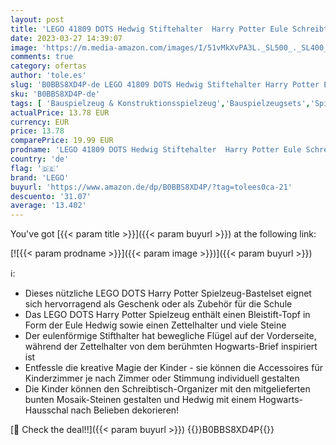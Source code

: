 ```yaml
---
layout: post
title: 'LEGO 41809 DOTS Hedwig Stiftehalter  Harry Potter Eule Schreibtisch-Accessoires  Bleistifttopf und Notizhalter  Spielzeug-Bastelset für Kinder  Schulbedarf'
date: 2023-03-27 14:39:07
image: 'https://m.media-amazon.com/images/I/51vMkXvPA3L._SL500_._SL400_.jpg'
comments: true
category: ofertas
author: 'tole.es'
slug: 'B0BBS8XD4P-de LEGO 41809 DOTS Hedwig Stiftehalter Harry Potter Eule...'
sku: 'B0BBS8XD4P-de'
tags: [ 'Bauspielzeug & Konstruktionsspielzeug','Bauspielzeugsets','Spielzeug','lego','🇩🇪', ]
actualPrice: 13.78 EUR
currency: EUR
price: 13.78
comparePrice: 19.99 EUR
prodname: 'LEGO 41809 DOTS Hedwig Stiftehalter  Harry Potter Eule Schreibtisch-Accessoires  Bleistifttopf und Notizhalter  Spielzeug-Bastelset für Kinder  Schulbedarf'
country: 'de'
flag: '🇩🇪'
brand: 'LEGO'
buyurl: 'https://www.amazon.de/dp/B0BBS8XD4P/?tag=tolees0ca-21'
descuento: '31.07'
average: '13.402'
---
```


You've got [{{< param title >}}]({{< param buyurl >}}) at the following link:

[![{{< param prodname >}}]({{< param image >}})]({{< param buyurl >}})

ℹ️:

- Dieses nützliche LEGO DOTS Harry Potter Spielzeug-Bastelset eignet sich hervorragend als Geschenk oder als Zubehör für die Schule
- Das LEGO DOTS Harry Potter Spielzeug enthält einen Bleistift-Topf in Form der Eule Hedwig sowie einen Zettelhalter und viele Steine
- Der eulenförmige Stifthalter hat bewegliche Flügel auf der Vorderseite, während der Zettelhalter von dem berühmten Hogwarts-Brief inspiriert ist
- Entfessle die kreative Magie der Kinder - sie können die Accessoires für Kinderzimmer je nach Zimmer oder Stimmung individuell gestalten
- Die Kinder können den Schreibtisch-Organizer mit den mitgelieferten bunten Mosaik-Steinen gestalten und Hedwig mit einem Hogwarts-Hausschal nach Belieben dekorieren!

[🛒 Check the deal!!]({{< param buyurl >}})
{{<world>}}B0BBS8XD4P{{</world>}}
